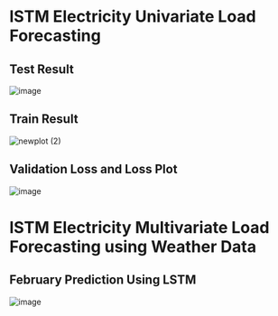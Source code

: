# lSTM Electricity Univariate Load Forecasting

## Test Result
![image](https://github.com/user-attachments/assets/2380eea8-09ba-420e-99cb-0b3b6031509e)

## Train Result

![newplot (2)](https://github.com/user-attachments/assets/7b792079-486c-4da4-8d7d-aac73a09357c)

## Validation Loss and Loss Plot

![image](https://github.com/user-attachments/assets/39f959d9-0c6b-4f59-bec8-505ef4f97542)

# lSTM Electricity Multivariate Load Forecasting using Weather Data

## February Prediction Using LSTM
![image](https://github.com/user-attachments/assets/ce74fd58-cd2d-402f-a918-b8ee68c3d8c0)


